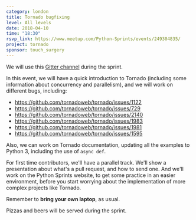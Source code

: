 ```yaml
---
category: london
title: Tornado bugfixing
level: All levels
date: 2018-04-10
time: "18:30"
rsvp_link: https://www.meetup.com/Python-Sprints/events/249304835/
project: tornado
sponsor: touch_surgery
---
```


We will use this [Gitter channel](https://gitter.im/py-sprints/tornado) during
the sprint.

In this event, we will have a quick introduction to Tornado (including some
information about concurrency and parallelism), and we will work
on different bugs, including:

- <https://github.com/tornadoweb/tornado/issues/1122>
- <https://github.com/tornadoweb/tornado/issues/729>
- <https://github.com/tornadoweb/tornado/issues/2140>
- <https://github.com/tornadoweb/tornado/issues/1983>
- <https://github.com/tornadoweb/tornado/issues/1981>
- <https://github.com/tornadoweb/tornado/issues/1595>

Also, we can work on Tornado documentation, updating all the examples
to Python 3, including the use of `async def`.

For first time contributors, we'll have a parallel track. We'll show a
presentation about what's a pull request, and how to send one. And we'll
work on the Python Sprints website, to get some practice in an easier
environment, before you start worrying about the implementation of more
complex projects like Tornado.

Remember to **bring your own laptop**, as usual.

Pizzas and beers will be served during the sprint.
